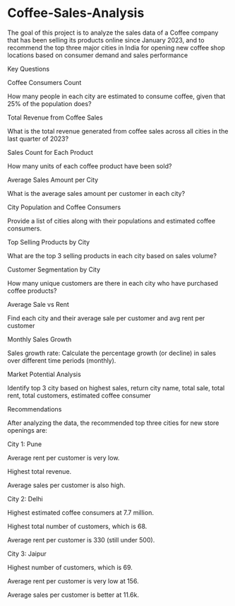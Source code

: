 # Coffee-Sales-Analysis
The goal of this project is to analyze the sales data of a Coffee company that has been selling its products online since January 2023, and to recommend the top three major cities in India for opening new coffee shop locations based on consumer demand and sales performance

Key Questions

Coffee Consumers Count

How many people in each city are estimated to consume coffee, given that 25% of the population does?


Total Revenue from Coffee Sales

What is the total revenue generated from coffee sales across all cities in the last quarter of 2023?


Sales Count for Each Product

How many units of each coffee product have been sold?


Average Sales Amount per City

What is the average sales amount per customer in each city?


City Population and Coffee Consumers

Provide a list of cities along with their populations and estimated coffee consumers.


Top Selling Products by City

What are the top 3 selling products in each city based on sales volume?


Customer Segmentation by City

How many unique customers are there in each city who have purchased coffee products?


Average Sale vs Rent

Find each city and their average sale per customer and avg rent per customer


Monthly Sales Growth

Sales growth rate: Calculate the percentage growth (or decline) in sales over different time periods (monthly).


Market Potential Analysis

Identify top 3 city based on highest sales, return city name, total sale, total rent, total customers, estimated coffee consumer


Recommendations

After analyzing the data, the recommended top three cities for new store openings are:


City 1: Pune


Average rent per customer is very low.

Highest total revenue.

Average sales per customer is also high.

City 2: Delhi


Highest estimated coffee consumers at 7.7 million.

Highest total number of customers, which is 68.

Average rent per customer is 330 (still under 500).

City 3: Jaipur


Highest number of customers, which is 69.

Average rent per customer is very low at 156.

Average sales per customer is better at 11.6k.
